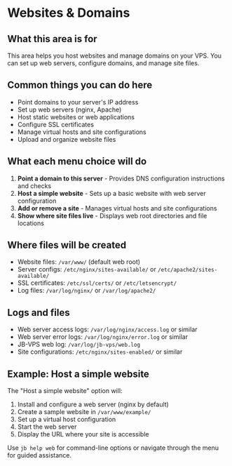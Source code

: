 # Websites & Domains

## What this area is for

This area helps you host websites and manage domains on your VPS. You can set up web servers, configure domains, and manage site files.

## Common things you can do here

- Point domains to your server's IP address
- Set up web servers (nginx, Apache)
- Host static websites or web applications
- Configure SSL certificates
- Manage virtual hosts and site configurations
- Upload and organize website files

## What each menu choice will do

1. **Point a domain to this server** - Provides DNS configuration instructions and checks
2. **Host a simple website** - Sets up a basic website with web server configuration
3. **Add or remove a site** - Manages virtual hosts and site configurations
4. **Show where site files live** - Displays web root directories and file locations

## Where files will be created

- Website files: `/var/www/` (default web root)
- Server configs: `/etc/nginx/sites-available/` or `/etc/apache2/sites-available/`
- SSL certificates: `/etc/ssl/certs/` or `/etc/letsencrypt/`
- Log files: `/var/log/nginx/` or `/var/log/apache2/`

## Logs and files

- Web server access logs: `/var/log/nginx/access.log` or similar
- Web server error logs: `/var/log/nginx/error.log` or similar
- JB-VPS web log: `/var/log/jb-vps/web.log`
- Site configurations: `/etc/nginx/sites-enabled/` or similar

## Example: Host a simple website

The "Host a simple website" option will:
1. Install and configure a web server (nginx by default)
2. Create a sample website in `/var/www/example/`
3. Set up a virtual host configuration
4. Start the web server
5. Display the URL where your site is accessible

Use `jb help web` for command-line options or navigate through the menu for guided assistance.
